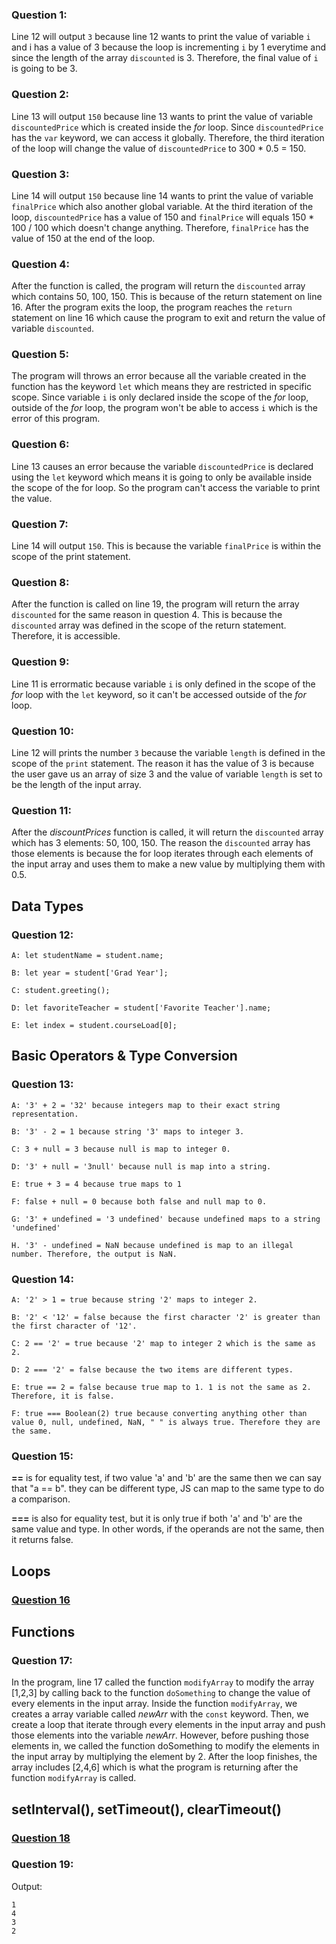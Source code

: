 ### Question 1:

Line 12 will output `3` because line 12 wants to print the value of variable `i` and i has a value of 3 because the loop is incrementing `i` by 1 everytime and since the length of the array `discounted` is 3. Therefore, the final value of `i` is going to be 3.

### Question 2:

Line 13 will output `150` because line 13 wants to print the value of variable `discountedPrice` which is created inside the *for* loop. Since `discountedPrice` has the `var` keyword, we can access it globally. Therefore, the third iteration of the loop will change the value of `discountedPrice` to 300 * 0.5 = 150.

### Question 3:

Line 14 will output `150` because line 14 wants to print the value of variable `finalPrice` which also another global variable. At the third iteration of the loop, `discountedPrice` has a value of 150 and `finalPrice` will equals 150 * 100 / 100 which doesn't change anything. Therefore, `finalPrice` has the value of 150 at the end of the loop.

### Question 4:

After the function is called, the program will return the `discounted` array which contains 50, 100, 150. This is because of the return statement on line 16. After the program exits the loop, the program reaches the `return` statement on line 16 which cause the program to exit and return the value of variable `discounted`.

### Question 5:

The program will throws an error because all the variable created in the function has the keyword `let` which means they are restricted in specific scope. Since variable `i` is only declared inside the scope of the *for* loop, outside of the *for* loop, the program won't be able to access `i` which is the error of this program.

### Question 6:

Line 13 causes an error because the variable `discountedPrice` is declared using the `let` keyword which means it is going to only be available inside the scope of the for loop. So the program can't access the variable to print the value.

### Question 7:

Line 14 will output `150`. This is because the variable `finalPrice` is within the scope of the print statement.

### Question 8:

After the function is called on line 19, the program will return the array `discounted` for the same reason in question 4. This is because the `discounted` array was defined in the scope of the return statement. Therefore, it is accessible.

### Question 9:

Line 11 is errormatic because variable `i` is only defined in the scope of the *for* loop with the `let` keyword, so it can't be accessed outside of the *for* loop.

### Question 10:

Line 12 will prints the number `3` because the variable `length` is defined in the scope of the `print` statement. The reason it has the value of 3 is because the user gave us an array of size 3 and the value of variable `length` is set to be the length of the input array.

### Question 11:

After the *discountPrices* function is called, it will return the `discounted` array which has 3 elements: 50, 100, 150. The reason the `discounted` array has those elements is because the for loop iterates through each elements of the input array and uses them to make a new value by multiplying them with 0.5.

## Data Types

### Question 12:

```
A: let studentName = student.name;

B: let year = student['Grad Year'];

C: student.greeting();

D: let favoriteTeacher = student['Favorite Teacher'].name;

E: let index = student.courseLoad[0];
```


## Basic Operators & Type Conversion

### Question 13:

```
A: '3' + 2 = '32' because integers map to their exact string representation.

B: '3' - 2 = 1 because string '3' maps to integer 3.

C: 3 + null = 3 because null is map to integer 0.

D: '3' + null = '3null' because null is map into a string.

E: true + 3 = 4 because true maps to 1

F: false + null = 0 because both false and null map to 0.

G: '3' + undefined = '3 undefined' because undefined maps to a string 'undefined'

H. '3' - undefined = NaN because undefined is map to an illegal number. Therefore, the output is NaN.
```

### Question 14:

```
A: '2' > 1 = true because string '2' maps to integer 2.

B: '2' < '12' = false because the first character '2' is greater than the first character of '12'.

C: 2 == '2' = true because '2' map to integer 2 which is the same as 2.

D: 2 === '2' = false because the two items are different types.

E: true == 2 = false because true map to 1. 1 is not the same as 2. Therefore, it is false.

F: true === Boolean(2) true because converting anything other than value 0, null, undefined, NaN, " " is always true. Therefore they are the same.
```

### Question 15:

**==** is for equality test, if two value 'a' and 'b' are the same then we can say that "a == b". they can be different type, JS can map to the same type to do a comparison.

**===** is also for equality test, but it is only true if both 'a' and 'b' are the same value and type. In other words, if the operands are not the same, then it returns false.

## Loops

### [Question 16](part2-question16.js)

## Functions

### Question 17:

In the program, line 17 called the function `modifyArray` to modify the array [1,2,3] by calling back to the function `doSomething` to change the value of every elements in the input array. Inside the function `modifyArray`, we creates a array variable called *newArr* with the `const` keyword. Then, we create a loop that iterate through every elements in the input array and push those elements into the variable *newArr*. However, before pushing those elements in, we called the function doSomething to modify the elements in the input array by multiplying the element by 2. After the loop finishes, the array includes [2,4,6] which is what the program is returning after the function `modifyArray` is called.

## setInterval(), setTimeout(), clearTimeout()

### [Question 18](part2-question18.js)

### Question 19:

Output:

```
1
4
3
2
```